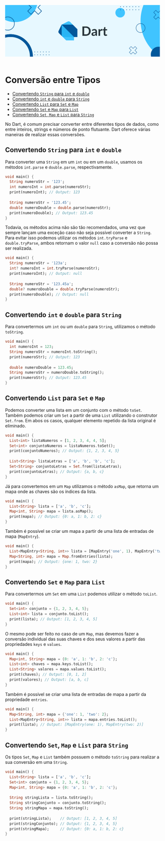 <div align="center">
  <a href="https://github.com/joseferreira-dev/my-study-notes/tree/main/dart"><img src="../../banner-dart.png"></a>
</div>
<br>

# Conversão entre Tipos

- [Convertendo `String` para `int` e `double`](#convertendo-string-para-int-e-double)
- [Convertendo `int` e `double` para `String`](#convertendo-int-e-double-para-string)
- [Convertendo `List` para `Set` e `Map`](#convertendo-list-para-set-e-map)
- [Convertendo `Set` e `Map` para `List`](#convertendo-set-e-map-para-list)
- [Convertendo `Set`, `Map` e `List` para `String`](#convertendo-set-map-e-list-para-string)

No Dart, é comum precisar converter entre diferentes tipos de dados, como entre inteiros, strings e números de ponto flutuante. Dart oferece várias maneiras de realizar essas conversões.

## Convertendo `String` para `int` e `double`

Para converter uma `String` em um `int` ou em um `double`, usamos os métodos `int.parse` e `double.parse`, respectivamente.

```dart
void main() {
  String numeroStr = '123';
  int numeroInt = int.parse(numeroStr);
  print(numeroInt); // Output: 123

  String numeroStr = '123.45';
  double numeroDouble = double.parse(numeroStr);
  print(numeroDouble); // Output: 123.45
}
```

Todavia, os métodos acima não são tão recomendados, uma vez que sempre lançam uma exceção caso não seja possível converter a `String`. Para evitar isso podemos utilizar os métodos `int.tryParse` e `double.tryParse`, ambos retornam o valor `null` caso a conversão não possa ser realizada.

```dart
void main() {
  String numeroStr = '123a';
  int? numeroInt = int.tryParse(numeroStr);
  print(numeroInt); // Output: null

  String numeroStr = '123.45a';
  double? numeroDouble = double.tryParse(numeroStr);
  print(numeroDouble); // Output: null
}
```

## Convertendo `int` e `double` para `String`

Para convertermos um `int` ou um `double` para `String`, utilizamos o método `toString`.

```dart
void main() {
  int numeroInt = 123;
  String numeroStr = numeroInt.toString();
  print(numeroStr); // Output: 123

  double numeroDouble = 123.45;
  String numeroStr = numeroDouble.toString();
  print(numeroStr); // Output: 123.45
}
```

## Convertendo `List` para `Set` e `Map`

Podemos converter uma lista em um conjunto com o método `toSet`. Também podemos criar um `Set` a partir de uma `List` utilizando o construtor `Set.from`. Em abos os casos, qualquer elemento repetido da lista original é eliminado.

```dart
void main() {
  List<int> listaNumeros = [1, 2, 3, 4, 4, 5];
  Set<int> conjuntoNumeros = listaNumeros.toSet();
  print(conjuntoNumeros); // Output: {1, 2, 3, 4, 5}
  
  List<String> listaLetras = ['a', 'b', 'b', 'c'];
  Set<String> conjuntoLetras = Set.from(listaLetras);
  print(conjuntoLetras); // Output: {a, b, c}
}
```

Já para convertemos em um `Map` utilizamos o método `asMap`, que retorna um mapa onde as chaves são os índices da lista.

```dart
void main() {
  List<String> lista = ['a', 'b', 'c'];
  Map<int, String> mapa = lista.asMap();
  print(mapa); // Output: {0: a, 1: b, 2: c}
}
```

Também é possível se criar um mapa a partir de uma lista de entradas de mapa (`MapEntry`).

```dart
void main() {
  List<MapEntry<String, int>> lista = [MapEntry('one', 1), MapEntry('two', 2)];
  Map<String, int> mapa = Map.fromEntries(lista);
  print(mapa); // Output: {one: 1, two: 2}
}
```

## Convertendo `Set` e `Map` para `List`

Para convertermos um `Set` em uma `List` podemos utilizar o método `toList`.

```dart
void main() {
  Set<int> conjunto = {1, 2, 3, 4, 5};
  List<int> lista = conjunto.toList();
  print(lista); // Output: [1, 2, 3, 4, 5]
}
```

O mesmo pode ser feito no caso de um `Map`, mas devemos fazer a conversão individual das suas chaves e dos seus valores a partir das propriedades `keys` e `values`.

```dart
void main() {
  Map<int, String> mapa = {0: 'a', 1: 'b', 2: 'c'};
  List<int> chaves = mapa.keys.toList();
  List<String> valores = mapa.values.toList();
  print(chaves); // Output: [0, 1, 2]
  print(valores); // Output: [a, b, c]
}
```

Também é possível se criar uma lista de entradas de mapa a partir da propriedade `entries`.

```dart
void main() {
  Map<String, int> mapa = {'one': 1, 'two': 2};
  List<MapEntry<String, int>> lista = mapa.entries.toList();
  print(lista); // Output: [MapEntry(one: 1), MapEntry(two: 2)]
}
```

## Convertendo `Set`, `Map` e `List` para `String`

Os tipos `Set`, `Map` e `List` também possuem o método `toString` para realizar a sua conversão em uma `String`.

```dart
void main() {
  List<String> lista = ['a', 'b', 'c'];
  Set<int> conjunto = {1, 2, 3, 4, 5};
  Map<int, String> mapa = {0: 'a', 1: 'b', 2: 'c'};
  
  String stringLista = lista.toString();
  String stringConjunto = conjunto.toString();
  String stringMapa = mapa.toString();
  
  print(stringLista);    // Output: [1, 2, 3, 4, 5]
  print(stringConjunto); // Output: {1, 2, 3, 4, 5}
  print(stringMapa);     // Output: {0: a, 1: b, 2: c}
}
```
